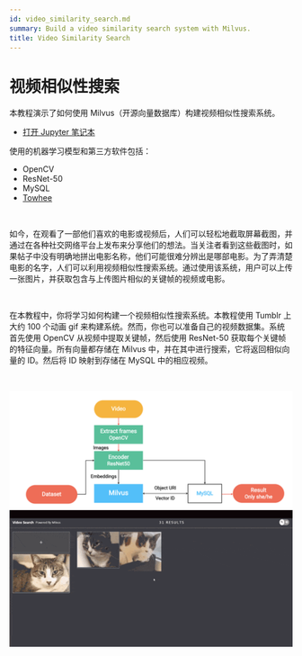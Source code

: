 ```yaml
---
id: video_similarity_search.md
summary: Build a video similarity search system with Milvus.
title: Video Similarity Search
---
```


# 视频相似性搜索

本教程演示了如何使用 Milvus（开源向量数据库）构建视频相似性搜索系统。

- [打开 Jupyter 笔记本](https://github.com/towhee-io/examples/tree/main/video/reverse_video_search)

使用的机器学习模型和第三方软件包括：

- OpenCV
- ResNet-50
- MySQL
- [Towhee](https://towhee.io/)

<br/>

如今，在观看了一部他们喜欢的电影或视频后，人们可以轻松地截取屏幕截图，并通过在各种社交网络平台上发布来分享他们的想法。当关注者看到这些截图时，如果帖子中没有明确地拼出电影名称，他们可能很难分辨出是哪部电影。为了弄清楚电影的名字，人们可以利用视频相似性搜索系统。通过使用该系统，用户可以上传一张图片，并获取包含与上传图片相似的关键帧的视频或电影。

<br/>

在本教程中，你将学习如何构建一个视频相似性搜索系统。本教程使用 Tumblr 上大约 100 个动画 gif 来构建系统。然而，你也可以准备自己的视频数据集。系统首先使用 OpenCV 从视频中提取关键帧，然后使用 ResNet-50 获取每个关键帧的特征向量。所有向量都存储在 Milvus 中，并在其中进行搜索，它将返回相似向量的 ID。然后将 ID 映射到存储在 MySQL 中的相应视频。

<br/>

![video_search](/public/assets/video_search.png "视频相似性搜索系统的流程。")
![video_search_demo](/public/assets/video_search_demo.gif "视频相似性搜索系统的演示。")
